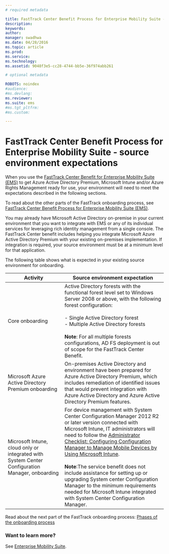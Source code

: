 ```yaml
---
# required metadata

title: FastTrack Center Benefit Process for Enterprise Mobility Suite - source environment expectations
description:
keywords:
author: 
manager: swadhwa
ms.date: 04/28/2016
ms.topic: article
ms.prod:
ms.service:
ms.technology:
ms.assetid: 9048f3e5-cc28-4744-bb5e-36f974abb261

# optional metadata

ROBOTS: noindex
#audience:
#ms.devlang:
ms.reviewer: 
ms.suite: ems
#ms.tgt_pltfrm:
#ms.custom:

---
```



# FastTrack Center Benefit Process for Enterprise Mobility Suite - source environment expectations
When you use the [FastTrack Center Benefit for Enterprise Mobility Suite (EMS)](fasttrack-center-benefit-for-enterprise-mobility-suite-ems.md) to get Azure Active Directory Premium, Microsoft Intune and/or Azure Rights Management ready for use, your environment will need to meet the expectations described in the following sections.

To read about the other parts of the FastTrack onboarding process, see [FastTrack Center Benefit Process for Enterprise Mobility Suite (EMS)](fasttrack-center-benefit-process-for-enterprise-mobility-suite-ems.md).

You may already have Microsoft Active Directory on-premise in your current environment that you want to integrate with EMS or any of its individual services for leveraging rich identity management from a single console. The FastTrack Center benefit includes helping you integrate Microsoft Azure Active Directory Premium with your existing on-premises implementation. If integration is required, your source environment must be at a minimum level for that application.

The following table shows what is expected in your existing source environment for onboarding.

|Activity|Source environment expectation|
|------------|----------------------------------|
|Core onboarding|Active Directory forests with the functional forest level set to Windows Server 2008 or above, with the following forest configuration:<br /><br />-   Single Active Directory forest<br />-   Multiple Active Directory forests </br></br>**Note**: For all multiple forests configurations, AD FS deployment is out of scope for the FastTrack Center Benefit.|
|Microsoft Azure Active Directory Premium onboarding|On-premises Active Directory and environment have been prepared for Azure Active Directory Premium, which includes remediation of identified issues that would prevent integration with Azure Active Directory and Azure Active Directory Premium features.|
|Microsoft Intune, cloud only or integrated with System Center Configuration Manager, onboarding|For device management with System Center Configuration Manager 2012 R2 or later version connected with Microsoft Intune, IT administrators will need to follow the [Administrator Checklist: Configuring Configuration Manager to Manage Mobile Devices by Using Microsoft Intune](https://technet.microsoft.com/library/jj943763.aspx).</br></br> **Note**:The service benefit does not include assistance for setting up or upgrading System center Configuration Manager to the minimum requirements needed for Microsoft Intune integrated with System Center Configuration Manager.|

Read about the next part of the FastTrack onboarding process: [Phases of the onboarding process](fasttrack-center-benefit-process-for-ems-phases.md)

### Want to learn more?
See [Enterprise Mobility Suite](https://www.microsoft.com/en-us/server-cloud/enterprise-mobility/overview.aspx).

